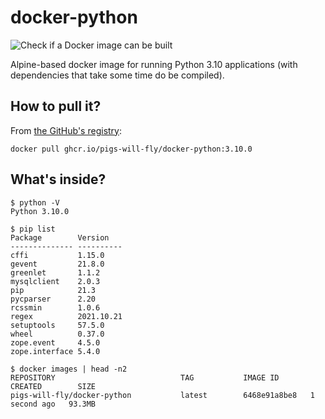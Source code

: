 # docker-python
![Check if a Docker image can be built](https://github.com/pigs-will-fly/docker-python/workflows/Check%20if%20a%20Docker%20image%20can%20be%20built/badge.svg)

Alpine-based docker image for running Python 3.10 applications (with dependencies that take some time do be compiled).

## How to pull it?

From [the GitHub's registry](https://github.com/pigs-will-fly/docker-python/pkgs/container/docker-python):

```
docker pull ghcr.io/pigs-will-fly/docker-python:3.10.0
```

## What's inside?

```
$ python -V
Python 3.10.0

$ pip list
Package        Version
-------------- ----------
cffi           1.15.0
gevent         21.8.0
greenlet       1.1.2
mysqlclient    2.0.3
pip            21.3
pycparser      2.20
rcssmin        1.0.6
regex          2021.10.21
setuptools     57.5.0
wheel          0.37.0
zope.event     4.5.0
zope.interface 5.4.0

$ docker images | head -n2
REPOSITORY                            TAG           IMAGE ID       CREATED        SIZE
pigs-will-fly/docker-python           latest        6468e91a8be8   1 second ago   93.3MB
```

